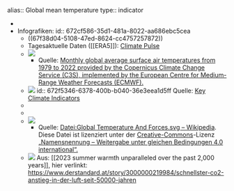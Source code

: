 alias:: Global mean temperature
type:: indicator

-
- Infografiken:
  id:: 672cf586-35d1-481a-8022-aa686ebc5cea
	- ((67f38d04-5108-47ed-8624-cc4757257872))
	- Tagesaktuelle Daten ([[ERA5]]): [Climate Pulse](https://pulse.climate.copernicus.eu/ "Climate Pulse")
	- ![](https://gcos.wmo.int/sites/default/files/2023-08/ezgif.com-video-to-gif_0.gif)
		- Quelle: [Monthly global average surface air temperatures from 1979 to 2022 provided by the Copernicus Climate Change Service (C3S), implemented by the European Centre for Medium-Range Weather Forecasts (ECMWF).](https://climate.copernicus.eu/temperature-animations)
	- ![](https://jjk-code-otter.github.io/demo-dash/Dashboard/figures/Global_temperature.svg)
	  id:: 672f5346-6378-400b-b040-36e3eea1d5ff
	  Quelle: [Key Climate Indicators](https://jjk-code-otter.github.io/demo-dash/Dashboard/dashboard.html "Key Climate Indicators")
	-
	-
	- ![](https://upload.wikimedia.org/wikipedia/commons/d/db/Global_Temperature_And_Forces.svg)
		- Quelle: [Datei:Global Temperature And Forces.svg – Wikipedia](https://de.m.wikipedia.org/wiki/Datei:Global_Temperature_And_Forces.svg). Diese Datei ist lizenziert unter der [Creative-Commons](https://en.wikipedia.org/wiki/de:Creative_Commons "w:de:Creative Commons")\-Lizenz [„Namensnennung – Weitergabe unter gleichen Bedingungen 4.0 international“.](https://creativecommons.org/licenses/by-sa/4.0/deed.de "creativecommons:by-sa/4.0/deed.de")
	- ![](https://i.ds.at/ZNGRrw/c:1341:441:fp:0.500:0.500/rs:fill:1600:0/plain/lido-images/2024/05/14/79535774-376f-4012-9f23-406282fcde43.jpeg)
	  Aus: [[2023 summer warmth unparalleled over the past 2,000 years]], hier verlinkt: https://www.derstandard.at/story/3000000219984/schnellster-co2-anstieg-in-der-luft-seit-50000-jahren